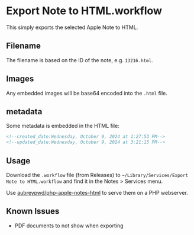# Export Note to HTML.workflow

This simply exports the selected Apple Note to HTML. 

## Filename

The filename is based on the ID of the note, e.g. `13216.html`.

## Images

Any embedded images will be base64 encoded into the `.html` file.

## metadata

Some metadata is embedded in the HTML file:

```html
<!--created_date:Wednesday, October 9, 2024 at 1:27:53 PM-->
<!--updated_date:Wednesday, October 9, 2024 at 3:21:15 PM-->
```

## Usage

Download the `.workflow` file (from Releases) to `~/Library/Services/Export Note to HTML.workflow` and find it in the Notes &gt; Services menu.

Use [aubreypwd/php-apple-notes-html](https://github.com/aubreypwd/php-apple-notes-html) to serve them on a PHP webserver.

## Known Issues

- PDF documents to not show when exporting
